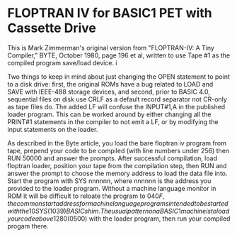 # FLOPTRAN IV for BASIC1 PET with Cassette Drive

This is Mark Zimmerman's original version from "FLOPTRAN-IV: A Tiny Compiler," BYTE, October 1980, page 196 et al, written to use Tape #1 as the compiled program save/load device.
i

Two things to keep in mind about just changing the OPEN statement to point to a disk drive: first, the original ROMs have a bug related to LOAD and SAVE with IEEE-488 storage devices, and second, prior to BASIC 4.0, sequential files on disk use CRLF as a default record separator not CR-only as tape files do.  The added LF will confuse the INPUT#1,A in the published loader program.  This can be worked around by either changing all the PRINT#1 statements in the compiler to not emit a LF, or by modifying the input statements on the loader.

As described in the Byte article, you load the bare floptran iv program from tape, prepend your code to be compiled (with line numbers under 256) then RUN 50000 and answer the prompts.  After successful compilation, load floptran loader, position your tape from the compilation step, then RUN and answer the prompt to choose the memory address to load the data file into.  Start the program with SYS nnnnnn, where nnnnnn is the address you provided to the loader program.  Without a machine language monitor in ROM it will be difficult to reloate the program to $040F, the common start address for machine language programs intended to be started with the 10 SYS(1039) BASIC shim.  The usual pattern on a BASIC1 machine is to load your code above 1280 ($0500) with the loader program, then run your compiled progam there.

